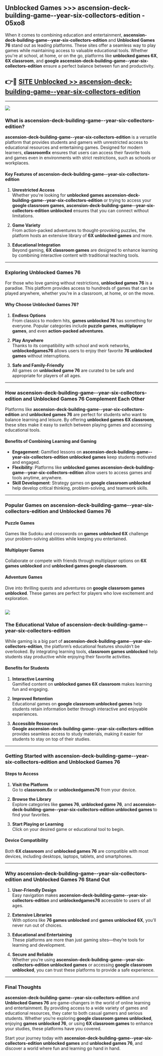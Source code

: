 ## Unblocked Games >>> ascension-deck-building-game--year-six-collectors-edition - 05xo8 

When it comes to combining education and entertainment, **ascension-deck-building-game--year-six-collectors-edition** and **Unblocked Games 76** stand out as leading platforms. These sites offer a seamless way to play games while maintaining access to valuable educational tools. Whether you're at school, at home, or on the go, platforms like **unblocked games 6X**, **6X classroom**, and **google ascension-deck-building-game--year-six-collectors-edition** ensure a perfect balance between fun and productivity.
## 👉🔴 [SITE Unblocked >> ascension-deck-building-game--year-six-collectors-edition](http://premium.freeplayer.one?title=ascension-deck-building-game--year-six-collectors-edition&ref=22JU)
---
<a href="http://premium.freeplayer.one?title=ascension-deck-building-game--year-six-collectors-edition&ref=22JU/"><img src="https://github.com/user-attachments/assets/438f12ca-57a4-47a3-8ead-c64da593a1e5"/></a>
### What is ascension-deck-building-game--year-six-collectors-edition?  

**ascension-deck-building-game--year-six-collectors-edition** is a versatile platform that provides students and gamers with unrestricted access to educational resources and entertaining games. Designed for modern learners, **classroom6x** ensures that users can access their favorite tools and games even in environments with strict restrictions, such as schools or workplaces.  

#### Key Features of ascension-deck-building-game--year-six-collectors-edition  

1. **Unrestricted Access**  
   Whether you're looking for **unblocked games ascension-deck-building-game--year-six-collectors-edition** or trying to access your **google classroom games**, **ascension-deck-building-game--year-six-collectors-edition unblocked** ensures that you can connect without limitations.  

2. **Game Variety**  
   From action-packed adventures to thought-provoking puzzles, the platform hosts an extensive library of **6X unblocked games** and more.  

3. **Educational Integration**  
   Beyond gaming, **6X classroom games** are designed to enhance learning by combining interactive content with traditional teaching tools.  



---

### Exploring Unblocked Games 76  

For those who love gaming without restrictions, **unblocked games 76** is a paradise. This platform provides access to hundreds of games that can be played anywhere, whether you're in a classroom, at home, or on the move.  

#### Why Choose Unblocked Games 76?  

1. **Endless Options**  
   From classics to modern hits, **games unblocked 76** has something for everyone. Popular categories include **puzzle games**, **multiplayer games**, and even **action-packed adventures**.  

2. **Play Anywhere**  
   Thanks to its compatibility with school and work networks, **unblockedgames76** allows users to enjoy their favorite **76 unblocked games** without interruptions.  

3. **Safe and Family-Friendly**  
   All games on **unblocked game 76** are curated to be safe and appropriate for players of all ages.  

---

### How ascension-deck-building-game--year-six-collectors-edition and Unblocked Games 76 Complement Each Other  

Platforms like **ascension-deck-building-game--year-six-collectors-edition** and **unblocked games 76** are perfect for students who want to balance learning and leisure. By offering **unblocked games 6X classroom**, these sites make it easy to switch between playing games and accessing educational tools.  

#### Benefits of Combining Learning and Gaming  

- **Engagement**: Gamified lessons on **ascension-deck-building-game--year-six-collectors-edition unblocked games** keep students motivated and engaged.  
- **Flexibility**: Platforms like **unblocked games ascension-deck-building-game--year-six-collectors-edition** allow users to access games and tools anytime, anywhere.  
- **Skill Development**: Strategy games on **google classroom unblocked** help develop critical thinking, problem-solving, and teamwork skills.  

---

### Popular Games on ascension-deck-building-game--year-six-collectors-edition and Unblocked Games 76  

#### Puzzle Games  

Games like Sudoku and crosswords on **games unblocked 6X** challenge your problem-solving abilities while keeping you entertained.  

#### Multiplayer Games  

Collaborate or compete with friends through multiplayer options on **6X games unblocked** and **unblocked games google classroom**.  

#### Adventure Games  

Dive into thrilling quests and adventures on **google classroom games unblocked**. These games are perfect for players who love excitement and exploration.  

<a href="http://download.freeplayer.one?title=ascension-deck-building-game--year-six-collectors-edition&ref=23D/"><img src="https://github.com/user-attachments/assets/fe0c3e91-c8e1-489c-acf0-e2f614c12fb8"/></a>
---

### The Educational Value of ascension-deck-building-game--year-six-collectors-edition  

While gaming is a big part of **ascension-deck-building-game--year-six-collectors-edition**, the platform’s educational features shouldn’t be overlooked. By integrating learning tools, **classroom games unblocked** help students stay productive while enjoying their favorite activities.  

#### Benefits for Students  

1. **Interactive Learning**  
   Gamified content on **unblocked games 6X classroom** makes learning fun and engaging.  

2. **Improved Retention**  
   Educational games on **google classroom unblocked games** help students retain information better through interactive and enjoyable experiences.  

3. **Accessible Resources**  
   **Google ascension-deck-building-game--year-six-collectors-edition** provides seamless access to study materials, making it easier for students to stay on top of their studies.  

---

### Getting Started with ascension-deck-building-game--year-six-collectors-edition and Unblocked Games 76  

#### Steps to Access  

1. **Visit the Platform**  
   Go to **classroom.6x** or **unblockedgames76** from your device.  

2. **Browse the Library**  
   Explore categories like **games 76**, **unblocked game 76**, and **ascension-deck-building-game--year-six-collectors-edition unblocked games** to find your favorites.  

3. **Start Playing or Learning**  
   Click on your desired game or educational tool to begin.  

#### Device Compatibility  

Both **6X classroom** and **unblocked games 76** are compatible with most devices, including desktops, laptops, tablets, and smartphones.  

---

### Why ascension-deck-building-game--year-six-collectors-edition and Unblocked Games 76 Stand Out  

1. **User-Friendly Design**  
   Easy navigation makes **ascension-deck-building-game--year-six-collectors-edition** and **unblockedgames76** accessible to users of all ages.  

2. **Extensive Libraries**  
   With options like **76 games unblocked** and **games unblocked 6X**, you’ll never run out of choices.  

3. **Educational and Entertaining**  
   These platforms are more than just gaming sites—they’re tools for learning and development.  

4. **Secure and Reliable**  
   Whether you’re using **ascension-deck-building-game--year-six-collectors-edition unblocked games** or accessing **google classroom unblocked**, you can trust these platforms to provide a safe experience.  

---

### Final Thoughts  

**ascension-deck-building-game--year-six-collectors-edition** and **Unblocked Games 76** are game-changers in the world of online learning and entertainment. By providing access to a wide variety of games and educational resources, they cater to both casual gamers and serious students. Whether you’re exploring **google classroom games unblocked**, enjoying **games unblocked 76**, or using **6X classroom games** to enhance your studies, these platforms have you covered.  

Start your journey today with **ascension-deck-building-game--year-six-collectors-edition unblocked games** and **unblocked games 76**, and discover a world where fun and learning go hand in hand.  